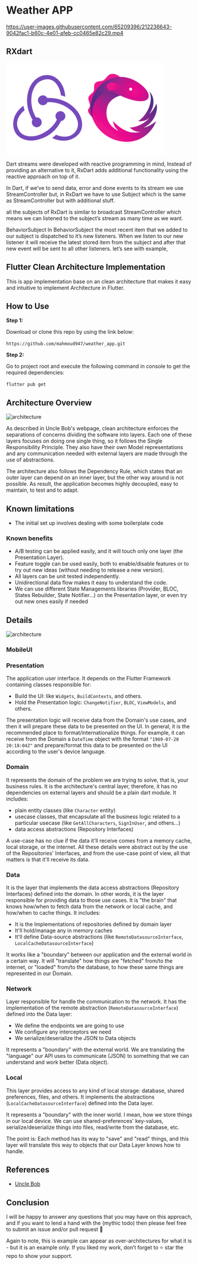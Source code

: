 # Weather APP


https://user-images.githubusercontent.com/65209396/212236643-9042fac1-b60c-4e01-afeb-cc0465e82c29.mp4


## RXdart

![architecture](./art/rxdart.png?raw=true)

Dart streams were developed with reactive programming in mind, Instead of providing an alternative to it, RxDart adds additional functionality using the reactive approach on top of it.

In Dart, if we’ve to send data, error and done events to its stream we use StreamController but, in RxDart we have to use Subject which is the same as StreamController but with additional stuff.

all the subjects of RxDart is similar to broadcast StreamController which means we can listened to the subject’s stream as many time as we want.

BehaviorSubject
In BehaviorSubject the most recent item that we added to our subject is dispatched to it’s new listeners. When we listen to our new listener it will receive the latest stored item from the subject and after that new event will be sent to all other listeners. let’s see with example,

## Flutter Clean Architecture Implementation

This is app implementation base on an clean architecture that makes it easy and intuitive to implement Architecture in Flutter.

## How to Use

**Step 1:**

Download or clone this repo by using the link below:

```https://github.com/mahmoud947/weather_app.git```

**Step 2:**

Go to project root and execute the following command in console to get the required dependencies:

```flutter pub get```

## Architecture Overview

![architecture](./art/arch1.png?raw=true)

As described in Uncle Bob's webpage, clean architecture enforces the separations of concerns dividing the software into layers. Each one of these layers focuses on doing one single thing, so it follows the Single Responsibility Principle. They also have their own Model representations and any communication needed with external layers are made through the use of abstractions.

The architecture also follows the Dependency Rule, which states that an outer layer can depend on an inner layer, but the other way around is not possible. As result, the application becomes highly decoupled, easy to maintain, to test and to adapt.

## Known limitations

- The initial set up involves dealing with some boilerplate code

### Known benefits

- A/B testing can be applied easily, and it will touch only one layer (the Presentation Layer).
- Feature toggle can be used easily, both to enable/disable features or to try out new ideas (without needing to release a new version).
- All layers can be unit tested independently.
- Unidirectional data flow makes it easy to understand the code.
- We can use different State Managements libraries (Provider, BLOC, States Rebuilder, State Notifier...) on the Presentation layer, or even try out new ones easily if needed
  
## Details

![architecture](./art/arch2.png?raw=true)

### MobileUI

### Presentation

The application user interface. It depends on the Flutter Framework containing classes responsible for:

- Build the UI: like ``Widgets``, ``BuildContexts``, and others.
- Hold the Presentation logic: ``ChangeNotifier``, ``BLOC``, ``ViewModels``, and others.

The presentation logic will receive data from the Domain's use cases, and then it will prepare these data to be presented on the UI. In general, it is the recommended place to format/internationalize things. For example, it can receive from the Domain a ``DateTime`` object with the format ``"1969-07-20 20:18:04Z"`` and prepare/format this data to be presented on the UI according to the user's device language.

### Domain

It represents the domain of the problem we are trying to solve, that is, your business rules. It is the architecture's central layer, therefore, it has no dependencies on external layers and should be a plain dart module. It includes:

- plain entity classes (like ``Character`` entity)
- usecase classes, that encapsulate all the business logic related to a particular usecase (like ``GetAllCharacters``, ``SignInUser``, and others...)
- data access abstractions (Repository Interfaces)
  
A use-case has no clue if the data it'll receive comes from a memory cache, local storage, or the internet. All these details were abstract out by the use of the Repositories' Interfaces, and from the use-case point of view, all that matters is that it'll receive its data.

### Data

It is the layer that implements the data access abstractions (Repository Interfaces) defined into the domain. In other words, it is the layer responsible for providing data to those use cases. It is "the brain" that knows how/when to fetch data from the network or local cache, and how/when to cache things. It includes:

- It is the Implementations of repositories defined by domain layer
- It'll hold/manage any in memory caches
- It'll define Data-source abstractions (like ``RemoteDatasourceInterface``, ``LocalCacheDatasourceInterface``)
  
It works like a "boundary" between our application and the external world in a certain way. It will "translate" how things are "fetched" from/to the internet, or "loaded" from/to the database, to how these same things are represented in our Domain.

### Network

Layer responsible for handle the communication to the network. It has the implementation of the remote abstraction (``RemoteDatasourceInterface``) defined into the Data layer:

- We define the endpoints we are going to use
- We configure any interceptors we need
- We serialize/deserialize the JSON to Data objects

It represents a "boundary" with the external world. We are translating the "language" our API uses to communicate (JSON) to something that we can understand and work better (Data object).

### Local

This layer provides access to any kind of local storage: database, shared preferences, files, and others. It implements the abstractions (``LocalCacheDatasourceInterface``) defined into the Data layer.

It represents a "boundary" with the inner world. I mean, how we store things in our local device. We can use shared-preferences' key-values, serialize/deserialize things into files, read/write from the database, etc.

The point is: Each method has its way to "save" and "read" things, and this layer will translate this way to objects that our Data Layer knows how to handle.

## References

- [Uncle Bob](https://blog.cleancoder.com/uncle-bob/2012/08/13/the-clean-architecture.html)

## Conclusion

I will be happy to answer any questions that you may have on this approach, and if you want to lend a hand with the (mythic todo) then please feel free to submit an issue and/or pull request 🙂

Again to note, this is example can appear as over-architectures for what it is - but it is an example only. If you liked my work, don’t forget to ⭐ star the repo to show your support.
